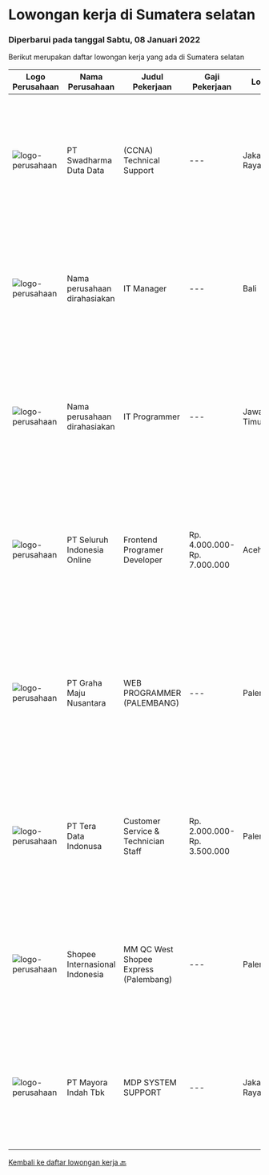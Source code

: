 
  # Lowongan kerja di Sumatera selatan

  ### Diperbarui pada tanggal Sabtu, 08 Januari 2022

  Berikut merupakan daftar lowongan kerja yang ada di Sumatera selatan

  |Logo Perusahaan | Nama Perusahaan | Judul Pekerjaan | Gaji Pekerjaan | Lokasi | Deskripsi | Tanggal diunggah | Pranala |
  | -------------- | --------------- | --------------- | --------- | --------- | -------------- | ------- | ----------- |
  |![logo-perusahaan](https://image-service-cdn.seek.com.au/c9726dd48637f2122e69fa4f05bdeddb6166e3b5/ee4dce1061f3f616224767ad58cb2fc751b8d2dc)|PT Swadharma Duta Data|(CCNA) Technical Support|---|Jakarta Raya|Kualifikasi : D3- S1 bidang Teknik Informatika, Ilmu Komputer Usia 20 - 30 tahun Pengalaman di bidang IT Network 1 - 2 Tahun Menguasai bidang IT...|Jumat, 07 Januari 2022|https://www.jobstreet.co.id/id/job/ccna-technical-support-3746201?token=0~f5be8d22-f6f5-4b50-99db-a3e4fcbd62f0&sectionRank=1&jobId=jobstreet-id-job-3746201|
|![logo-perusahaan](https://us.123rf.com/450wm/pavelstasevich/pavelstasevich1811/pavelstasevich181101027/112815900-stock-vector-no-image-available-icon-flat-vector.jpg?ver=6)|Nama perusahaan dirahasiakan|IT Manager|---|Bali|Pendidikan minimal S1 segala jurusan Memiliki pengetahuan mengenai PHP dan bahasa pemrograman lainnya atau menguasai jaringan Gaji negotiable...|Senin, 03 Januari 2022|https://www.jobstreet.co.id/id/job/it-manager-3739008?token=0~f5be8d22-f6f5-4b50-99db-a3e4fcbd62f0&sectionRank=2&jobId=jobstreet-id-job-3739008|
|![logo-perusahaan](https://us.123rf.com/450wm/pavelstasevich/pavelstasevich1811/pavelstasevich181101027/112815900-stock-vector-no-image-available-icon-flat-vector.jpg?ver=6)|Nama perusahaan dirahasiakan|IT Programmer|---|Jawa Timur|Pendidikan minimal S1 segala jurusan Memiliki pengetahuan mengenai PHP dan bahasa pemrograman lainnya Gaji negotiable disesuaikan dengan kemampuan...|Senin, 03 Januari 2022|https://www.jobstreet.co.id/id/job/it-programmer-3739022?token=0~f5be8d22-f6f5-4b50-99db-a3e4fcbd62f0&sectionRank=3&jobId=jobstreet-id-job-3739022|
|![logo-perusahaan](https://image-service-cdn.seek.com.au/c768f0670f8f8212da7de609b6af9d0b2e5134cc/ee4dce1061f3f616224767ad58cb2fc751b8d2dc)|PT Seluruh Indonesia Online|Frontend Programer Developer|Rp. 4.000.000-Rp. 7.000.000|Aceh|# Paham php dan web development# Memiliki Team work effort# Kami memberikan benefit saham (esop) di perusahaan kami untuk kandidat yang tepat#...|Kamis, 30 Desember 2021|https://www.jobstreet.co.id/id/job/frontend-programer-developer-3728127?token=0~f5be8d22-f6f5-4b50-99db-a3e4fcbd62f0&sectionRank=4&jobId=jobstreet-id-job-3728127|
|![logo-perusahaan](https://us.123rf.com/450wm/pavelstasevich/pavelstasevich1811/pavelstasevich181101027/112815900-stock-vector-no-image-available-icon-flat-vector.jpg?ver=6)|PT Graha Maju Nusantara|WEB PROGRAMMER (PALEMBANG)|---|Palembang|-Usia 20-30 tahun-Menguasai bahasa pemrograman VB.Net, SQL Server-Menguasai ERD-Boleh Fresh graduate -Dapat bekerja dalam Team-Dapat bekerja dibawah...|Rabu, 29 Desember 2021|https://www.jobstreet.co.id/id/job/web-programmer-palembang-3721106?token=0~f5be8d22-f6f5-4b50-99db-a3e4fcbd62f0&sectionRank=5&jobId=jobstreet-id-job-3721106|
|![logo-perusahaan](https://image-service-cdn.seek.com.au/a0bb372251f3200733a3d47ff2480ae6bf58bbc6/ee4dce1061f3f616224767ad58cb2fc751b8d2dc)|PT Tera Data Indonusa|Customer Service & Technician Staff|Rp. 2.000.000-Rp. 3.500.000|Palembang|Deskripsi Pekerjaan: Fast respon dalam menerima keluhan pelanggan. Menerima dan menjawab telepon masuk. Mampu bekerjasama dengan divisi lain termasuk...|Rabu, 15 Desember 2021|https://www.jobstreet.co.id/id/job/customer-service-technician-staff-3721949?token=0~f5be8d22-f6f5-4b50-99db-a3e4fcbd62f0&sectionRank=6&jobId=jobstreet-id-job-3721949|
|![logo-perusahaan](https://image-service-cdn.seek.com.au/fdd388d7c0660b20f42d51ac7a110a26e88e3d6c/ee4dce1061f3f616224767ad58cb2fc751b8d2dc)|Shopee Internasional Indonesia|MM QC West Shopee Express (Palembang)|---|Palembang|Requirement: Min. D-III (industrial engineering, economics, business management or equal) 1 Years of Experience as Data Analyst or relevant position...|Selasa, 14 Desember 2021|https://www.jobstreet.co.id/id/job/mm-qc-west-shopee-express-palembang-3720675?token=0~f5be8d22-f6f5-4b50-99db-a3e4fcbd62f0&sectionRank=7&jobId=jobstreet-id-job-3720675|
|![logo-perusahaan](https://image-service-cdn.seek.com.au/d13070d1fdebb9079cf49bd722fada945102079e/ee4dce1061f3f616224767ad58cb2fc751b8d2dc)|PT Mayora Indah Tbk|MDP SYSTEM SUPPORT|---|Jakarta Raya|Tugas &amp; Tanggung Jawab:  Sebagai bagian dalam program Management Trainee Mayora Group, MDP System Support akan melakukan pekerjaan yang terkait...|Selasa, 14 Desember 2021|https://www.jobstreet.co.id/id/job/mdp-system-support-3721551?token=0~f5be8d22-f6f5-4b50-99db-a3e4fcbd62f0&sectionRank=8&jobId=jobstreet-id-job-3721551|


  [Kembali ke daftar lowongan kerja 🔙](../README.md#daftar-lowongan-kerja)
  